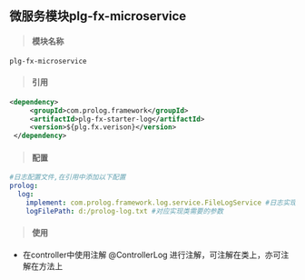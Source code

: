 ## 微服务模块plg-fx-microservice

> #### 模块名称

```
plg-fx-microservice
```

> #### 引用

```xml
<dependency>
     <groupId>com.prolog.framework</groupId>
     <artifactId>plg-fx-starter-log</artifactId>
     <version>${plg.fx.verison}</version>
 </dependency>
```

> #### 配置

```yaml
#日志配置文件,在引用中添加以下配置
prolog: 
  log: 
    implement: com.prolog.framework.log.service.FileLogService #日志实现类全名
    logFilePath: d:/prolog-log.txt #对应实现类需要的参数
```

> #### 使用

* 在controller中使用注解 @ControllerLog 进行注解，可注解在类上，亦可注解在方法上



